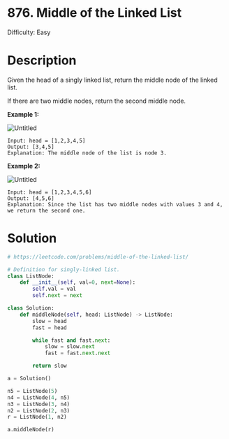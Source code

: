 # 876. Middle of the Linked List

Difficulty: Easy

# Description

Given the head of a singly linked list, return the middle node of the linked list.

If there are two middle nodes, return the second middle node.

**Example 1:**

![Untitled](https://assets.leetcode.com/uploads/2021/07/23/lc-midlist1.jpg)

```
Input: head = [1,2,3,4,5]
Output: [3,4,5]
Explanation: The middle node of the list is node 3.
```

**Example 2:**

![Untitled](https://assets.leetcode.com/uploads/2021/07/23/lc-midlist2.jpg)

```
Input: head = [1,2,3,4,5,6]
Output: [4,5,6]
Explanation: Since the list has two middle nodes with values 3 and 4, we return the second one.
```

# Solution

```python
# https://leetcode.com/problems/middle-of-the-linked-list/

# Definition for singly-linked list.
class ListNode:
    def __init__(self, val=0, next=None):
        self.val = val
        self.next = next

class Solution:
    def middleNode(self, head: ListNode) -> ListNode:
        slow = head
        fast = head

        while fast and fast.next:
            slow = slow.next
            fast = fast.next.next

        return slow

a = Solution()

n5 = ListNode(5)
n4 = ListNode(4, n5)
n3 = ListNode(3, n4)
n2 = ListNode(2, n3)
r = ListNode(1, n2)

a.middleNode(r)
```